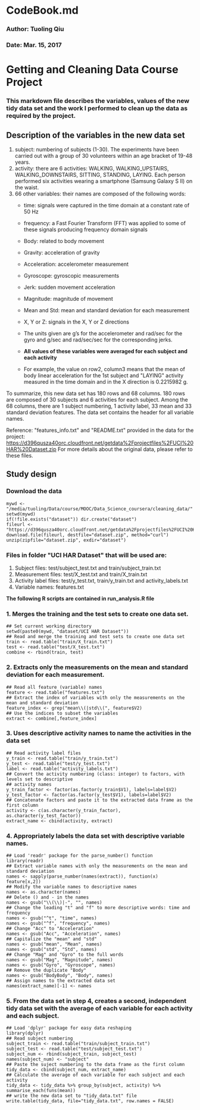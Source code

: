 # CodeBook.md
### Author: Tuoling Qiu
### Date: Mar. 15, 2017

# Getting and Cleaning Data Course Project
### This markdown file describes the variables, values of the new tidy data set and the work I performed to clean up the data as required by the project.

## Description of the variables in the new data set
1. subject: numbering of subjects (1-30). The experiments have been carried out with a group of 30 volunteers within an age bracket of 19-48 years.
2. activity: there are 6 activities: WALKING, WALKING_UPSTAIRS, WALKING_DOWNSTAIRS, SITTING, STANDING, LAYING. Each person performed six activities wearing a smartphone (Samsung Galaxy S II) on the waist.
3. 66 other variables: their names are composed of the following words:
    + time: signals were captured in the time domain at a constant rate of 50 Hz
    + frequency: a Fast Fourier Transform (FFT) was applied to some of these signals producing      frequency domain signals
    + Body: related to body movement
    + Gravity: acceleration of gravity
    + Acceleration: accelerometer measurement
    + Gyroscope: gyroscopic measurements
    + Jerk: sudden movement acceleration
    + Magnitude: magnitude of movement
    + Mean and Std: mean and standard deviation for each measurement
    + X, Y or Z: signals in the X, Y or Z directions
    
    + The units given are g’s for the accelerometer and rad/sec for the gyro and g/sec and rad/sec/sec for the corresponding jerks.
    + **All values of these variables were averaged for each subject and each activity**
    + For example, the value on row2, column3 means that the mean of body linear acceleration for the 1st subject and "LAYING" activity measured in the time domain and in the X direction is 0.2215982 g.
    
To summarize, this new data set has 180 rows and 68 columns. 180 rows are composed of 30 subjects and 6 activities for each subject. Among the 68 columns, there are 1 subject numbering, 1 activity label, 33 mean and 33 standard deviation features. The data set contains the header for all variable names.
    
Reference: "features_info.txt" and "README.txt" provided in the data for the project:
https://d396qusza40orc.cloudfront.net/getdata%2Fprojectfiles%2FUCI%20HAR%20Dataset.zip
For more details about the original data, please refer to these files.

## Study design
### Download the data
```
mywd <- "/media/tuoling/Data/course/MOOC/Data_Science_coursera/cleaning_data/"
setwd(mywd)
if(!file.exists("dataset")) dir.create("dataset")
fileurl <- "https://d396qusza40orc.cloudfront.net/getdata%2Fprojectfiles%2FUCI%20HAR%20Dataset.zip"
download.file(fileurl, destfile="dataset.zip", method="curl")
unzip(zipfile="dataset.zip", exdir="dataset")
```

### Files in folder "UCI HAR Dataset" that will be used are:
1. Subject files: test/subject_test.txt and train/subject_train.txt
2. Measurement files: test/X_test.txt and train/X_train.txt
3. Activity label files: test/y_test.txt, train/y_train.txt and activity_labels.txt
4. Variable names: features.txt

**The following R scripts are contained in run_analysis.R file**  

### 1. Merges the training and the test sets to create one data set.
```
## Set current working directory
setwd(paste0(mywd, "dataset/UCI HAR Dataset"))
## Read and merge the training and test sets to create one data set
train <- read.table("train/X_train.txt")
test <- read.table("test/X_test.txt")
combine <- rbind(train, test)
```

### 2. Extracts only the measurements on the mean and standard deviation for each measurement. 
```
## Read all feature (variable) names
feature <- read.table("features.txt")
## Extract the index of variables with only the measurements on the mean and standard deviation
feature_index <- grep("mean\\(|std\\(", feature$V2)
## Use the indices to subset the variables
extract <- combine[,feature_index]
```

### 3. Uses descriptive activity names to name the activities in the data set
```
## Read activity label files
y_train <- read.table("train/y_train.txt")
y_test <- read.table("test/y_test.txt")
label <- read.table("activity_labels.txt")
## Convert the activity numbering (class: integer) to factors, with levels set to descriptive 
## activity names
y_train_factor <- factor(as.factor(y_train$V1), labels=label$V2)
y_test_factor <- factor(as.factor(y_test$V1), labels=label$V2)
## Concatenate factors and paste it to the extracted data frame as the first column
activity <- c(as.character(y_train_factor), as.character(y_test_factor))
extract_name <- cbind(activity, extract)
```

### 4. Appropriately labels the data set with descriptive variable names. 
```
## Load 'readr' package for the parse_number() function
library(readr)
## Extract variable names with only the measurements on the mean and standard deviation
names <- sapply(parse_number(names(extract)), function(x) feature[x,2])
## Modify the variable names to descriptive names
names <- as.character(names)
## Delete () and - in the names
names <- gsub("\\(\\)|-", "", names)
## Change the leading "t" and "f" to more descriptive words: time and frequency
names <- gsub("^t", "time", names)
names <- gsub("^f", "frequency", names)
## Change "Acc" to "Acceleration"
names <- gsub("Acc", "Acceleration", names)
## Capitalize the "mean" and "std"
names <- gsub("mean", "Mean", names)
names <- gsub("std", "Std", names)
## Change "Mag" and "Gyro" to the full words
names <- gsub("Mag", "Magnitude", names)
names <- gsub("Gyro", "Gyroscope", names)
## Remove the duplicate "Body"
names <- gsub("BodyBody", "Body", names)
## Assign names to the extracted data set
names(extract_name)[-1] <- names
```

### 5. From the data set in step 4, creates a second, independent tidy data set with the average of each variable for each activity and each subject.
```
## Load 'dplyr' package for easy data reshaping
library(dplyr)
## Read subject numbering
subject_train <- read.table("train/subject_train.txt")
subject_test <- read.table("test/subject_test.txt")
subject_num <- rbind(subject_train, subject_test)
names(subject_num) <- "subject"
## Paste the suject numbering to the data frame as the first column
tidy_data <- cbind(subject_num, extract_name)
## Calculate the average of each variable for each subject and each activity
tidy_data <- tidy_data %>% group_by(subject, activity) %>% summarise_each(funs(mean))
## write the new data set to "tidy_data.txt" file
write.table(tidy_data, file="tidy_data.txt", row.names = FALSE)
```
